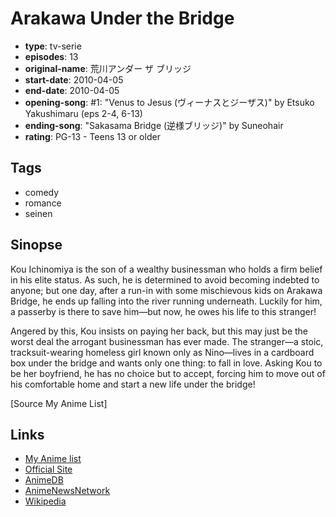 # Arakawa Under the Bridge

-   **type**: tv-serie
-   **episodes**: 13
-   **original-name**: 荒川アンダー ザ ブリッジ
-   **start-date**: 2010-04-05
-   **end-date**: 2010-04-05
-   **opening-song**: #1: "Venus to Jesus (ヴィーナスとジーザス)" by Etsuko Yakushimaru (eps 2-4, 6-13)
-   **ending-song**: "Sakasama Bridge (逆様ブリッジ)" by Suneohair
-   **rating**: PG-13 - Teens 13 or older

## Tags

-   comedy
-   romance
-   seinen

## Sinopse

Kou Ichinomiya is the son of a wealthy businessman who holds a firm belief in his elite status. As such, he is determined to avoid becoming indebted to anyone; but one day, after a run-in with some mischievous kids on Arakawa Bridge, he ends up falling into the river running underneath. Luckily for him, a passerby is there to save him—but now, he owes his life to this stranger!

Angered by this, Kou insists on paying her back, but this may just be the worst deal the arrogant businessman has ever made. The stranger—a stoic, tracksuit-wearing homeless girl known only as Nino—lives in a cardboard box under the bridge and wants only one thing: to fall in love. Asking Kou to be her boyfriend, he has no choice but to accept, forcing him to move out of his comfortable home and start a new life under the bridge!

[Source My Anime List]

## Links

-   [My Anime list](https://myanimelist.net/anime/7647/Arakawa_Under_the_Bridge)
-   [Official Site](http://www.starchild.co.jp/special/arakawa_ub/)
-   [AnimeDB](http://anidb.info/perl-bin/animedb.pl?show=anime&aid=7238)
-   [AnimeNewsNetwork](http://www.animenewsnetwork.com/encyclopedia/anime.php?id=11188)
-   [Wikipedia](http://ja.wikipedia.org/wiki/%E8%8D%92%E5%B7%9D%E3%82%A2%E3%83%B3%E3%83%80%E3%83%BC_%E3%82%B6_%E3%83%96%E3%83%AA%E3%83%83%E3%82%B8)
